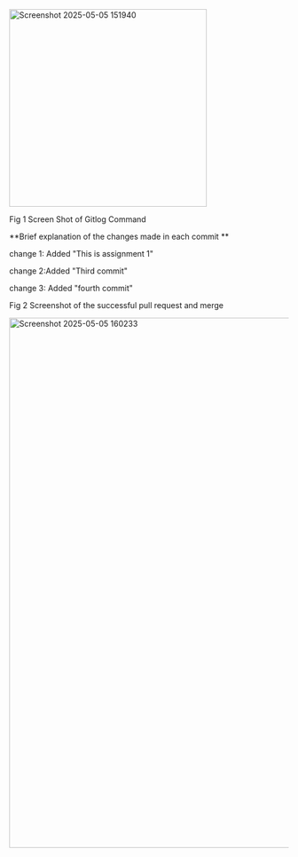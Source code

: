 
 <img width="356" alt="Screenshot 2025-05-05 151940" src="https://github.com/user-attachments/assets/9e0a4086-35b6-48f6-9958-1a0297da2d53" />

  Fig 1 Screen Shot of Gitlog Command
   
**Brief explanation of the changes made in each commit **

change 1: Added "This is assignment 1"

change 2:Added "Third commit"

change 3: Added "fourth commit"



  Fig 2 Screenshot of the successful pull request and merge

 


<img width="955" alt="Screenshot 2025-05-05 160233" src="https://github.com/user-attachments/assets/cdb0d9ac-c423-42b1-8fe8-395e81e921ad" />
